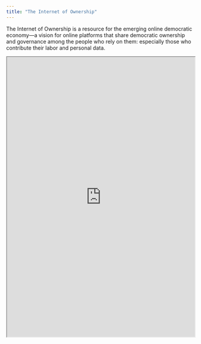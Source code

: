 ```yaml
---
title: "The Internet of Ownership"
---
```


The Internet of Ownership is a resource for the emerging online democratic economy—a vision for online platforms that share democratic ownership and governance among the people who rely on them: especially those who contribute their labor and personal data.

<iframe height="750" width="100%" src="https://ewelton.github.io/ktest/wiki.html#The%20Internet%20of%20Ownership"></iframe>
